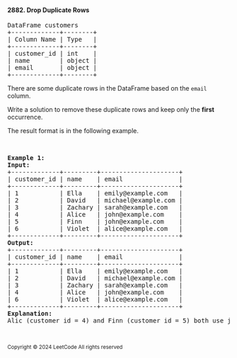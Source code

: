<h4>2882. Drop Duplicate Rows</h4>

<pre>DataFrame customers
+-------------+--------+
| Column Name | Type   |
+-------------+--------+
| customer_id | int    |
| name        | object |
| email       | object |
+-------------+--------+
</pre>

<p>There are some duplicate rows in the DataFrame based on the <code>email</code> column.</p>

<p>Write a solution to remove these duplicate rows and keep only the <strong>first</strong> occurrence.</p>

<p>The result format is in the following example.</p>

<p>&nbsp;</p>
<pre><strong class="example">Example 1:</strong>
<strong>Input:</strong>
+-------------+---------+---------------------+
| customer_id | name    | email               |
+-------------+---------+---------------------+
| 1           | Ella    | emily@example.com   |
| 2           | David   | michael@example.com |
| 3           | Zachary | sarah@example.com   |
| 4           | Alice   | john@example.com    |
| 5           | Finn    | john@example.com    |
| 6           | Violet  | alice@example.com   |
+-------------+---------+---------------------+
<strong>Output: </strong> 
+-------------+---------+---------------------+
| customer_id | name    | email               |
+-------------+---------+---------------------+
| 1           | Ella    | emily@example.com   |
| 2           | David   | michael@example.com |
| 3           | Zachary | sarah@example.com   |
| 4           | Alice   | john@example.com    |
| 6           | Violet  | alice@example.com   |
+-------------+---------+---------------------+
<strong>Explanation:</strong>
Alic (customer_id = 4) and Finn (customer_id = 5) both use john@example.com, so only the first occurrence of this email is retained.
</pre>

<p>&nbsp;</p>
<small>Copyright ©️ 2024 LeetCode All rights reserved</small>